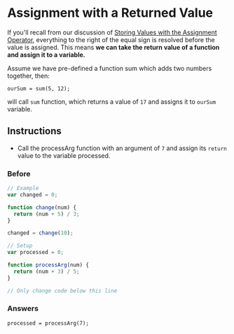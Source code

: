 # Assignment with a Returned Value

If you'll recall from our discussion of
[Storing Values with the Assignment Operator](https://www.freecodecamp.com/challenges/storing-values-with-the-assignment-operator),
everything to the right of the equal sign is resolved
before the value is assigned. This means **we can take the return value of
a function and assign it to a variable.**

Assume we have pre-defined a function sum which adds two numbers
together, then:

`ourSum = sum(5, 12);`

will call `sum` function, which returns a value of `17` and
assigns it to `ourSum` variable.

## Instructions
 - Call the processArg function with an argument of `7` and assign its `return` value to
 the variable processed.

### Before

```javascript
// Example
var changed = 0;

function change(num) {
  return (num + 5) / 3;
}

changed = change(10);

// Setup
var processed = 0;

function processArg(num) {
  return (num + 3) / 5;
}

// Only change code below this line
```

### Answers

`processed = processArg(7);`

